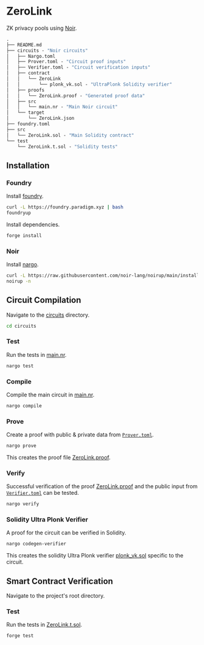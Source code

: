 # ZeroLink

ZK privacy pools using [Noir](https://noir-lang.org/).

```ml
.
├── README.md
├── circuits - "Noir circuits"
│   ├── Nargo.toml
│   ├── Prover.toml - "Circuit proof inputs"
│   ├── Verifier.toml - "Circuit verification inputs"
│   ├── contract
│   │   └── ZeroLink
│   │       └── plonk_vk.sol - "UltraPlonk Solidity verifier"
│   ├── proofs
│   │   └── ZeroLink.proof - "Generated proof data"
│   ├── src
│   │   └── main.nr - "Main Noir circuit"
│   └── target
│       └── ZeroLink.json
├── foundry.toml
├── src
│   └── ZeroLink.sol - "Main Solidity contract"
└── test
    └── ZeroLink.t.sol - "Solidity tests"
```

## Installation

### Foundry

Install [foundry](https://book.getfoundry.sh/getting-started/installation).

```sh
curl -L https://foundry.paradigm.xyz | bash
foundryup
```

Install dependencies.

```sh
forge install
```

### Noir

Install [nargo](https://noir-lang.org/getting_started/nargo_installation).

```sh
curl -L https://raw.githubusercontent.com/noir-lang/noirup/main/install | bash
noirup -n
```

## Circuit Compilation

Navigate to the [circuits](circuits) directory.

```sh
cd circuits
```

### Test

Run the tests in [main.nr](circuits/src/main.nr).

```sh
nargo test
```

### Compile

Compile the main circuit in [main.nr](circuits/src/main.nr).

```sh
nargo compile
```

### Prove

Create a proof with public & private data from [`Prover.toml`](circuits/Prover.toml).

```sh
nargo prove
```

This creates the proof file [ZeroLink.proof](circuits/proofs/ZeroLink.proof).

### Verify

Successful verification of the proof [ZeroLink.proof](circuits/proofs/ZeroLink.proof) and the public input from [`Verifier.toml`](circuits/Verifier.toml) can be tested.

```sh
nargo verify
```

### Solidity Ultra Plonk Verifier

A proof for the circuit can be verified in Solidity.

```sh
nargo codegen-verifier
```

This creates the solidity Ultra Plonk verifier [plonk_vk.sol](circuits/contract/ZeroLink/plonk_vk.sol) specific to the circuit.

## Smart Contract Verification

Navigate to the project's root directory.

### Test

Run the tests in [ZeroLink.t.sol](test/ZeroLink.t.sol).

```sh
forge test
```
